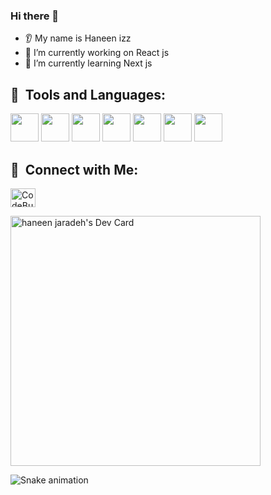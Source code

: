 ### Hi there 👋
* 👂 My name is Haneen izz
* 🔭 I’m currently working on React js 
* 🌱 I’m currently learning Next js

<h2> 🚀 &nbsp;Tools and Languages:</h2>
<p align="left">

<img src="https://cdn.jsdelivr.net/gh/devicons/devicon/icons/react/react-original-wordmark.svg" width="45" height="45" />
 <img src="https://cdn.jsdelivr.net/gh/devicons/devicon/icons/nextjs/nextjs-original-wordmark.svg" width="45" height="45" />
<img src="https://cdn.jsdelivr.net/gh/devicons/devicon/icons/sass/sass-original.svg" width="45" height="45" />
 <img src="https://cdn.jsdelivr.net/gh/devicons/devicon/icons/css3/css3-original-wordmark.svg" width="45" height="45"/>
 <img src="https://cdn.jsdelivr.net/gh/devicons/devicon/icons/javascript/javascript-original.svg" width="45" height="45"/>
 <img src="https://cdn.jsdelivr.net/gh/devicons/devicon/icons/bootstrap/bootstrap-original-wordmark.svg" width="45" height="45" />
  <img src="https://cdn.jsdelivr.net/gh/devicons/devicon/icons/redux/redux-original.svg" width="45" height="45"/>

          
</p>


<h2> 🚀 &nbsp;Connect with Me:</h2>
<p align="left">


 <a href="https://www.linkedin.com/in/haneen-izz-020788223/" target="blank" rel="nofollow"><img align="center" src="https://github.com/rahuldkjain/github-profile-readme-generator/blob/master/src/images/icons/Social/linked-in-alt.svg" alt="CodeBucks" height="30" width="40" /></a>
</p>



<a href="https://app.daily.dev/haneen_izzaldeen"><img src="https://api.daily.dev/devcards/e63a83c075bf424eaa670d43383616e2.png?r=hpr" width="400" alt="haneen jaradeh's Dev Card"/></a>

![Snake animation](https://github.com/thepiyushmalhotra/thepiyushmalhotra/blob/output/github-contribution-grid-snake.svg)






